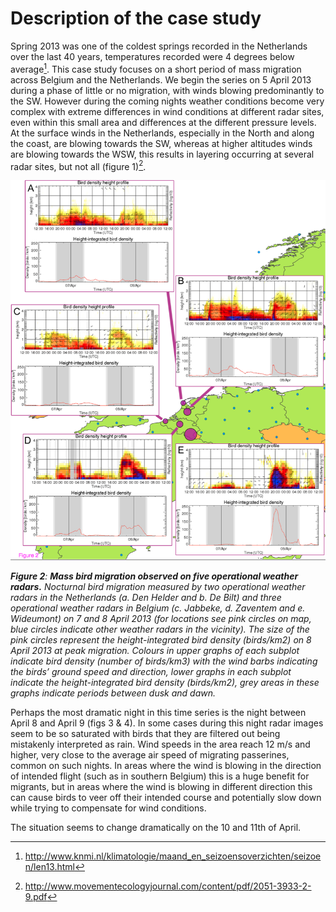 # Description of the case study

Spring 2013 was one of the coldest springs recorded in the Netherlands over the last 40 years, temperatures recorded were 4 degrees below average[^1]. This case study focuses on a short period of mass migration across Belgium and the Netherlands.  We begin the series on 5 April 2013 during a phase of little or no migration, with winds blowing predominantly to the SW.  However during the coming nights weather conditions become very complex with extreme differences in wind conditions at different radar sites, even within this small area and differences at the different pressure levels. At the surface winds in the Netherlands, especially in the North and along the coast, are blowing towards the SW, whereas at higher altitudes winds are blowing towards the WSW, this results in layering occurring at several radar sites, but not all (figure 1)[^2].

[^1]: http://www.knmi.nl/klimatologie/maand_en_seizoensoverzichten/seizoen/len13.html
[^2]: http://www.movementecologyjournal.com/content/pdf/2051-3933-2-9.pdf

![figure-1](images/figure-1.png)

_**Figure 2**: **Mass bird migration observed on five operational weather radars.** Nocturnal bird migration measured by two operational weather radars in the Netherlands (a. Den Helder and b. De Bilt) and three operational weather radars in Belgium (c. Jabbeke, d. Zaventem and e. Wideumont) on 7 and 8 April 2013 (for locations see pink circles on map, blue circles indicate other weather radars in the vicinity). The size of the pink circles represent the height-integrated bird density (birds/km2) on 8 April 2013 at peak migration. Colours in upper graphs of each subplot indicate bird density (number of birds/km3) with the wind barbs indicating the birds’ ground speed and direction, lower graphs in each subplot indicate the height-integrated bird density (birds/km2), grey areas in these graphs indicate periods between dusk and dawn._

Perhaps the most dramatic night in this time series is the night between April 8 and April 9 (figs 3 & 4). In some cases during this night radar images seem to be so saturated with birds that they are filtered out being mistakenly interpreted as rain. Wind speeds in the area reach 12 m/s and higher, very close to the average air speed of migrating passerines, common on such nights. In areas where the wind is blowing in the direction of intended flight (such as in southern Belgium) this is a huge benefit for migrants, but in areas where the wind is blowing in different direction this can cause birds to veer off their intended course and potentially slow down while trying to compensate for wind conditions.

The situation seems to change dramatically on the 10 and 11th of April.

